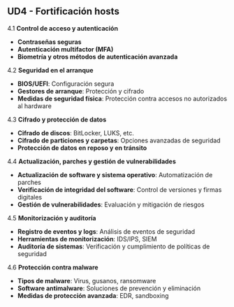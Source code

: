 ## UD4 - Fortificación hosts



4.1 **Control de acceso y autenticación**

- **Contraseñas seguras**
- **Autenticación multifactor (MFA)**
- **Biometría y otros métodos de autenticación avanzada**

4.2 **Seguridad en el arranque**

- **BIOS/UEFI**: Configuración segura
- **Gestores de arranque**: Protección y cifrado
- **Medidas de seguridad física**: Protección contra accesos no autorizados al hardware

4.3 **Cifrado y protección de datos**

- **Cifrado de discos**: BitLocker, LUKS, etc.
- **Cifrado de particiones y carpetas**: Opciones avanzadas de seguridad
- **Protección de datos en reposo y en tránsito**

4.4 **Actualización, parches y gestión de vulnerabilidades**

- **Actualización de software y sistema operativo**: Automatización de parches
- **Verificación de integridad del software**: Control de versiones y firmas digitales
- **Gestión de vulnerabilidades**: Evaluación y mitigación de riesgos

4.5 **Monitorización y auditoría**

- **Registro de eventos y logs**: Análisis de eventos de seguridad
- **Herramientas de monitorización**: IDS/IPS, SIEM
- **Auditoría de sistemas**: Verificación y cumplimiento de políticas de seguridad

4.6 **Protección contra malware**

- **Tipos de malware**: Virus, gusanos, ransomware
- **Software antimalware**: Soluciones de prevención y eliminación
- **Medidas de protección avanzada**: EDR, sandboxing